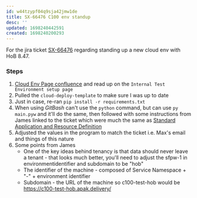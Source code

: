 ```yaml
---
id: w44tzypf04q9sja42jmw1de
title: SX-66476 C100 env standup
desc: ''
updated: 1698240442591
created: 1698240200293
---
```

For the jira ticket [SX-66476](https://jira.apak.com/browse/SX-66476) regarding standing up a new cloud env with HoB 8.47.

### Steps
1. [Cloud Env Page confluence](https://confluence.apak.com/live/display/WIKI/Cloud+Environments) and read up on the `Internal Test Environment setup page`
2. Pulled the `cloud-deploy-template` to make sure I was up to date
3. Just in case, re-ran `pip install -r requirements.txt`
4. When using *GitBash* can't use the `python` command, but can use `py main.pyw` and it'll do the same, then followed with some instructions from James linked to the ticket which were much the same as [Standard Application and Resource Definition](https://confluence.apak.com/live/display/WIKI/Standard+Application+and+Resource+Definition)
5. Adjusted the values in the program to match the ticket i.e. Max's email and things of this nature
6. Some points from James
    - One of the key ideas behind tenancy is that data should never leave a tenant - that looks much better, you'll need to adjust the sfpw-1 in environmentidentifier and subdomain to be "hob"
    - The identifier of the machine - composed of Service Namespace + "-" + environment identifier
    - Subdomain - the URL of the machine so c100-test-hob would be https://c100-test-hob.apak.delivery/